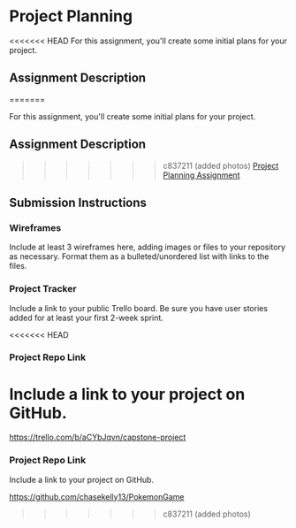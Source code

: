 # Project Planning
<<<<<<< HEAD
For this assignment, you'll create some initial plans for your project.

## Assignment Description
=======

For this assignment, you'll create some initial plans for your project.

## Assignment Description

>>>>>>> c837211 (added photos)
[Project Planning Assignment](https://education.launchcode.org/liftoff/modules/assignments/project-planning)

## Submission Instructions

### Wireframes

Include at least 3 wireframes here, adding images or files to your repository as necessary. Format them as a bulleted/unordered list with links to the files.

### Project Tracker

Include a link to your public Trello board. Be sure you have user stories added for at least your first 2-week sprint.

<<<<<<< HEAD
### Project Repo Link

Include a link to your project on GitHub.
=======
https://trello.com/b/aCYbJqvn/capstone-project

### Project Repo Link

Include a link to your project on GitHub.

https://github.com/chasekelly13/PokemonGame
>>>>>>> c837211 (added photos)
